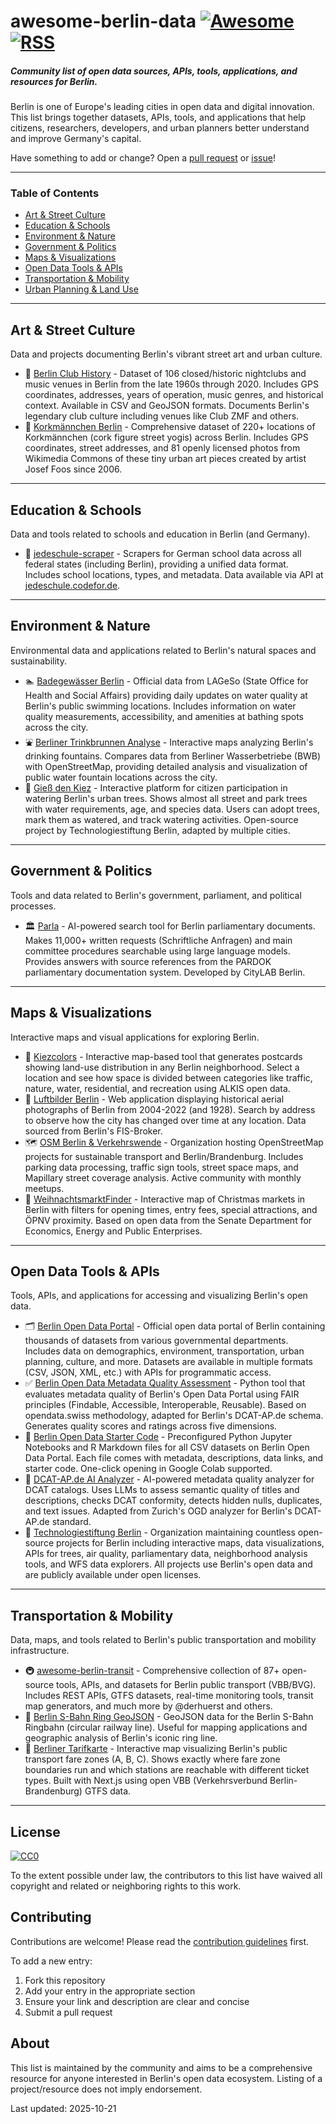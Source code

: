 # awesome-berlin-data [![Awesome](https://cdn.rawgit.com/sindresorhus/awesome/d7305f38d29fed78fa85652e3a63e154dd8e8829/media/badge.svg)](https://github.com/sindresorhus/awesome) [![RSS](https://img.shields.io/badge/Subscribe-RSS-blue.svg)](https://github.com/tifa365/awesome-berlin-data/commits/main.atom)

##### Community list of open data sources, APIs, tools, applications, and resources for Berlin.

Berlin is one of Europe's leading cities in open data and digital innovation. This list brings together datasets, APIs, tools, and applications that help citizens, researchers, developers, and urban planners better understand and improve Germany's capital.

Have something to add or change? Open a [pull request](../../pulls) or [issue](../../issues)!

------------------------------

### Table of Contents

- [Art & Street Culture](#art--street-culture)
- [Education & Schools](#education--schools)
- [Environment & Nature](#environment--nature)
- [Government & Politics](#government--politics)
- [Maps & Visualizations](#maps--visualizations)
- [Open Data Tools & APIs](#open-data-tools--apis)
- [Transportation & Mobility](#transportation--mobility)
- [Urban Planning & Land Use](#urban-planning--land-use)

------------------------------

## Art & Street Culture

Data and projects documenting Berlin's vibrant street art and urban culture.

- 🎵 [Berlin Club History](https://github.com/tifa365/berlin_club_history) - Dataset of 106 closed/historic nightclubs and music venues in Berlin from the late 1960s through 2020. Includes GPS coordinates, addresses, years of operation, music genres, and historical context. Available in CSV and GeoJSON formats. Documents Berlin's legendary club culture including venues like Club ZMF and others.
- 🧘 [Korkmännchen Berlin](https://github.com/tifa365/korkmaennchen_berlin) - Comprehensive dataset of 220+ locations of Korkmännchen (cork figure street yogis) across Berlin. Includes GPS coordinates, street addresses, and 81 openly licensed photos from Wikimedia Commons of these tiny urban art pieces created by artist Josef Foos since 2006.

------------------------------

## Education & Schools

Data and tools related to schools and education in Berlin (and Germany).

- 🏫 [jedeschule-scraper](https://github.com/Datenschule/jedeschule-scraper) - Scrapers for German school data across all federal states (including Berlin), providing a unified data format. Includes school locations, types, and metadata. Data available via API at [jedeschule.codefor.de](https://jedeschule.codefor.de/).

------------------------------

## Environment & Nature

Environmental data and applications related to Berlin's natural spaces and sustainability.

- 🏊 [Badegewässer Berlin](https://www.berlin.de/lageso/gesundheit/gesundheitsschutz/badegewaesser/liste-der-badestellen/) - Official data from LAGeSo (State Office for Health and Social Affairs) providing daily updates on water quality at Berlin's public swimming locations. Includes information on water quality measurements, accessibility, and amenities at bathing spots across the city.
- ⛲ [Berliner Trinkbrunnen Analyse](https://github.com/tifa365/berliner_trinkbrunnen_analyse) - Interactive maps analyzing Berlin's drinking fountains. Compares data from Berliner Wasserbetriebe (BWB) with OpenStreetMap, providing detailed analysis and visualization of public water fountain locations across the city.
- 🌳 [Gieß den Kiez](https://github.com/technologiestiftung/giessdenkiez-de) - Interactive platform for citizen participation in watering Berlin's urban trees. Shows almost all street and park trees with water requirements, age, and species data. Users can adopt trees, mark them as watered, and track watering activities. Open-source project by Technologiestiftung Berlin, adapted by multiple cities.

------------------------------

## Government & Politics

Tools and data related to Berlin's government, parliament, and political processes.

- 🏛️ [Parla](https://github.com/technologiestiftung/parla-frontend) - AI-powered search tool for Berlin parliamentary documents. Makes 11,000+ written requests (Schriftliche Anfragen) and main committee procedures searchable using large language models. Provides answers with source references from the PARDOK parliamentary documentation system. Developed by CityLAB Berlin.

------------------------------

## Maps & Visualizations

Interactive maps and visual applications for exploring Berlin.

- 🎨 [Kiezcolors](https://github.com/technologiestiftung/kiezcolors) - Interactive map-based tool that generates postcards showing land-use distribution in any Berlin neighborhood. Select a location and see how space is divided between categories like traffic, nature, water, residential, and recreation using ALKIS open data.
- 📸 [Luftbilder Berlin](https://github.com/codeforberlin/luftbilder.berlin.codefor.de) - Web application displaying historical aerial photographs of Berlin from 2004-2022 (and 1928). Search by address to observe how the city has changed over time at any location. Data sourced from Berlin's FIS-Broker.
- 🗺️ [OSM Berlin & Verkehrswende](https://github.com/osmberlin) - Organization hosting OpenStreetMap projects for sustainable transport and Berlin/Brandenburg. Includes parking data processing, traffic sign tools, street space maps, and Mapillary street coverage analysis. Active community with monthly meetups.
- 🎄 [WeihnachtsmarktFinder](https://github.com/technologiestiftung/weihnachtsmarktkarte) - Interactive map of Christmas markets in Berlin with filters for opening times, entry fees, special attractions, and ÖPNV proximity. Based on open data from the Senate Department for Economics, Energy and Public Enterprises.

------------------------------

## Open Data Tools & APIs

Tools, APIs, and applications for accessing and visualizing Berlin's open data.

- 🗂️ [Berlin Open Data Portal](https://daten.berlin.de/) - Official open data portal of Berlin containing thousands of datasets from various governmental departments. Includes data on demographics, environment, transportation, urban planning, culture, and more. Datasets are available in multiple formats (CSV, JSON, XML, etc.) with APIs for programmatic access.
- ✅ [Berlin Open Data Metadata Quality Assessment](https://github.com/tifa365/berlin_opendata_assesment) - Python tool that evaluates metadata quality of Berlin's Open Data Portal using FAIR principles (Findable, Accessible, Interoperable, Reusable). Based on opendata.swiss methodology, adapted for Berlin's DCAT-AP.de schema. Generates quality scores and ratings across five dimensions.
- 🚀 [Berlin Open Data Starter Code](https://github.com/tifa365/starter-code-open_data_berlin) - Preconfigured Python Jupyter Notebooks and R Markdown files for all CSV datasets on Berlin Open Data Portal. Each file comes with metadata, descriptions, data links, and starter code. One-click opening in Google Colab supported.
- 🤖 [DCAT-AP.de AI Analyzer](https://github.com/tifa365/dcat_ap_de_ai-analyzer) - AI-powered metadata quality analyzer for DCAT catalogs. Uses LLMs to assess semantic quality of titles and descriptions, checks DCAT conformity, detects hidden nulls, duplicates, and text issues. Adapted from Zurich's OGD analyzer for Berlin's DCAT-AP.de standard.
- 🏢 [Technologiestiftung Berlin](https://github.com/technologiestiftung) - Organization maintaining countless open-source projects for Berlin including interactive maps, data visualizations, APIs for trees, air quality, parliamentary data, neighborhood analysis tools, and WFS data explorers. All projects use Berlin's open data and are publicly available under open licenses.

------------------------------

## Transportation & Mobility

Data, maps, and tools related to Berlin's public transportation and mobility infrastructure.

- 🚇 [awesome-berlin-transit](https://github.com/tifa365/awesome-berlin-transit) - Comprehensive collection of 87+ open-source tools, APIs, and datasets for Berlin public transport (VBB/BVG). Includes REST APIs, GTFS datasets, real-time monitoring tools, transit map generators, and much more by @derhuerst and others.
- 🔄 [Berlin S-Bahn Ring GeoJSON](https://gist.github.com/derhuerst/9a3fca091cb1d48ad0b28743f86676c4) - GeoJSON data for the Berlin S-Bahn Ringbahn (circular railway line). Useful for mapping applications and geographic analysis of Berlin's iconic ring line.
- 🎫 [Berliner Tarifkarte](https://github.com/technologiestiftung/tarifkarte) - Interactive map visualizing Berlin's public transport fare zones (A, B, C). Shows exactly where fare zone boundaries run and which stations are reachable with different ticket types. Built with Next.js using open VBB (Verkehrsverbund Berlin-Brandenburg) GTFS data.

------------------------------

## License

[![CC0](http://i.creativecommons.org/p/zero/1.0/88x31.png)](http://creativecommons.org/publicdomain/zero/1.0/)

To the extent possible under law, the contributors to this list have waived all copyright and related or neighboring rights to this work.

## Contributing

Contributions are welcome! Please read the [contribution guidelines](CONTRIBUTING.md) first.

To add a new entry:
1. Fork this repository
2. Add your entry in the appropriate section
3. Ensure your link and description are clear and concise
4. Submit a pull request

## About

This list is maintained by the community and aims to be a comprehensive resource for anyone interested in Berlin's open data ecosystem. Listing of a project/resource does not imply endorsement.

Last updated: 2025-10-21
